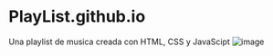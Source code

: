 # PlayList.github.io
Una playlist de musica creada con HTML, CSS y JavaScipt
![image](https://github.com/user-attachments/assets/716b425b-75fe-426e-9c3d-430e7a1fc8c5)
